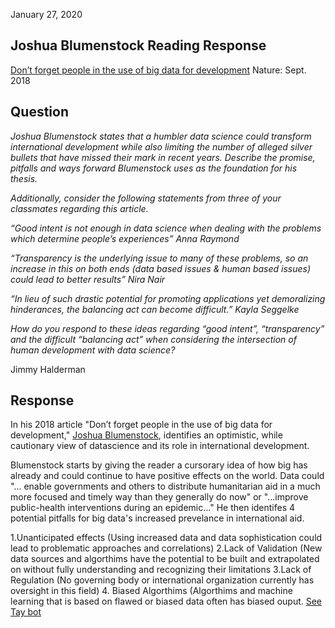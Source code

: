 January 27, 2020
## Joshua Blumenstock Reading Response
[Don’t forget people in the use of big data for development](https://www.nature.com/magazine-assets/d41586-018-06215-5/d41586-018-06215-5.pdf) Nature: Sept. 2018

## Question
*Joshua Blumenstock states that a humbler data science could transform international development while also limiting the number of alleged silver bullets that have missed their mark in recent years. Describe the promise, pitfalls and ways forward Blumenstock uses as the foundation for his thesis.*

*Additionally, consider the following statements from three of your classmates regarding this article.*

*“Good intent is not enough in data science when dealing with the problems which determine people’s experiences” Anna Raymond*

*“Transparency is the underlying issue to many of these problems, so an increase in this on both ends (data based issues & human based issues) could lead to better results” Nira Nair*

*“In lieu of such drastic potential for promoting applications yet demoralizing hinderances, the balancing act can become difficult.” Kayla Seggelke*

*How do you respond to these ideas regarding “good intent”, “transparency” and the difficult “balancing act” when considering the intersection of human development with data science?*


Jimmy Halderman

## Response


In his 2018 article "Don’t forget people in the use of big data for development," [Joshua Blumenstock](http://www.jblumenstock.com), identifies an optimistic, while cautionary view of datascience and its role in international development.

Blumenstock starts by giving the reader a cursorary idea of how big has already and could continue to have positive effects on the world. Data could "... enable governments and others to distribute humanitarian aid in a much more focused and timely way than they generally do now" or "...improve public-health interventions during an epidemic..." He then identifes 4 potential pitfalls for big data's increased prevelance in international aid.  

1.Unanticipated effects (Using increased data and data sophistication could lead to problematic approaches and correlations)
2.Lack of Validation (New data sources and algorthims have the potential to be built and extrapolated on without fully understanding and recognizing their limitations
3.Lack of Regulation (No governing body or international organization currently has oversight in this field)
4. Biased Algorthims (Algorthims and machine learning that is based on flawed or biased data often has biased ouput. [See Tay bot](https://en.wikipedia.org/wiki/Tay_(bot))


